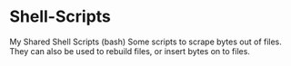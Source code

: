 # Shell-Scripts
My Shared Shell Scripts (bash)
Some scripts to scrape bytes out of files. They can also be used to rebuild files, or insert bytes on to files.

